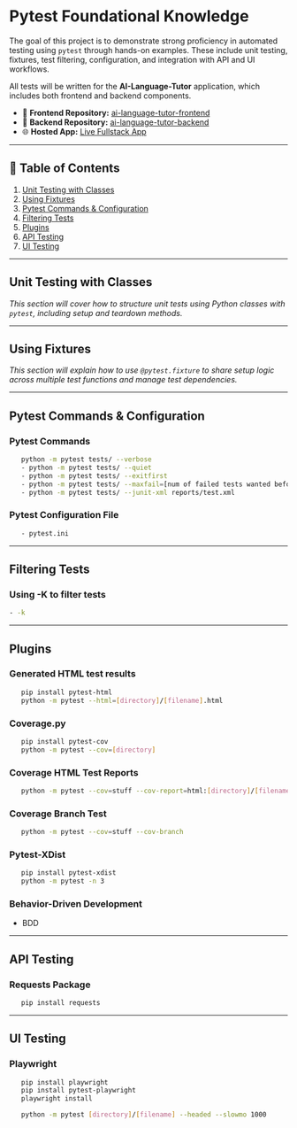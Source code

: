 # Pytest Foundational Knowledge
The goal of this project is to demonstrate strong proficiency in automated testing using `pytest` through hands-on examples. These include unit testing, fixtures, test filtering, configuration, and integration with API and UI workflows.

All tests will be written for the **AI-Language-Tutor** application, which includes both frontend and backend components.

- 🔗 **Frontend Repository:** [ai-language-tutor-frontend](https://github.com/bryan-melo/ai-language-tutor-frontend)  
- 🔗 **Backend Repository:** [ai-language-tutor-backend](https://github.com/bryan-melo/ai-language-tutor-backend)  
- 🌐 **Hosted App:** [Live Fullstack App](https://ai-language-tutor-frontend-sable.vercel.app/)

---

## 📘 Table of Contents

1. [Unit Testing with Classes](#unit-testing-with-classes)  
2. [Using Fixtures](#using-fixtures)  
3. [Pytest Commands & Configuration](#pytest-commands--configuration)  
4. [Filtering Tests](#filtering-tests)  
5. [Plugins](#plugins)  
6. [API Testing](#api-testing)  
7. [UI Testing](#ui-testing)

---

## Unit Testing with Classes

_This section will cover how to structure unit tests using Python classes with `pytest`, including setup and teardown methods._

---

## Using Fixtures

_This section will explain how to use `@pytest.fixture` to share setup logic across multiple test functions and manage test dependencies._

---

## Pytest Commands & Configuration

### Pytest Commands
```bash
   python -m pytest tests/ --verbose
   - python -m pytest tests/ --quiet 
   - python -m pytest tests/ --exitfirst
   - python -m pytest tests/ --maxfail=[num of failed tests wanted before exiting]
   - python -m pytest tests/ --junit-xml reports/test.xml
```

### Pytest Configuration File
```bash
   - pytest.ini 
```

---

## Filtering Tests

### Using -K to filter tests
```bash
- -k
```

---

## Plugins

### Generated HTML test results
```bash
   pip install pytest-html
   python -m pytest --html=[directory]/[filename].html
```

### Coverage.py
```bash
   pip install pytest-cov
   python -m pytest --cov=[directory]
```

### Coverage HTML Test Reports
```bash
   python -m pytest --cov=stuff --cov-report=html:[directory]/[filename]  
```

### Coverage Branch Test
```bash
   python -m pytest --cov=stuff --cov-branch
```

### Pytest-XDist
```bash
   pip install pytest-xdist
   python -m pytest -n 3
```

### Behavior-Driven Development
- BDD

---

## API Testing

### Requests Package
```bash
   pip install requests
```

---

## UI Testing

### Playwright
```bash
   pip install playwright
   pip install pytest-playwright
   playwright install
```

```bash
   python -m pytest [directory]/[filename] --headed --slowmo 1000
```
   